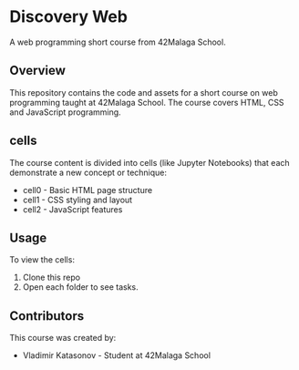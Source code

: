 # Discovery Web

A web programming short course from 42Malaga School. 

## Overview

This repository contains the code and assets for a short course on web programming taught at 42Malaga School. The course covers HTML, CSS and JavaScript programming.

## cells

The course content is divided into cells (like Jupyter Notebooks) that each demonstrate a new concept or technique:

- cell0 - Basic HTML page structure
- cell1 - CSS styling and layout 
- cell2 - JavaScript features

## Usage

To view the cells:

1. Clone this repo
2. Open each folder to see tasks.

## Contributors

This course was created by:

- Vladimir Katasonov - Student at 42Malaga School





